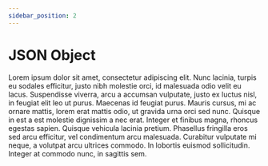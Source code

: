 ```yaml
---
sidebar_position: 2
---
```


# JSON Object

Lorem ipsum dolor sit amet, consectetur adipiscing elit. Nunc lacinia, turpis eu sodales efficitur, justo nibh molestie orci, id malesuada odio velit eu lacus. Suspendisse viverra, arcu a accumsan vulputate, justo ex luctus nisl, in feugiat elit leo ut purus. Maecenas id feugiat purus. Mauris cursus, mi ac ornare mattis, lorem erat mattis odio, ut gravida urna orci sed nunc. Quisque in est a est molestie dignissim a nec erat. Integer et finibus magna, rhoncus egestas sapien. Quisque vehicula lacinia pretium. Phasellus fringilla eros sed arcu efficitur, vel condimentum arcu malesuada. Curabitur vulputate mi neque, a volutpat arcu ultrices commodo. In lobortis euismod sollicitudin. Integer at commodo nunc, in sagittis sem.
